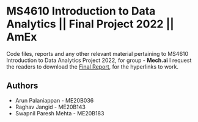 # MS4610 Introduction to Data Analytics || Final Project 2022 || AmEx

Code files, reports and any other relevant material pertaining to MS4610 Introduction to Data Analytics Project 2022, for group - **Mech.ai** 
I request the readers to download the [Final Report](https://github.com/ArunPalaniappan/IDA_mech.ai/blob/main/MS4610_mech_ai_final_report.pdf), for the hyperlinks to work.

## Authors  
- Arun Palaniappan - ME20B036   
- Raghav Jangid - ME20B143  
- Swapnil Paresh Mehta - ME20B183  
